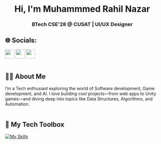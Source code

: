 ### <h1 align="center">Hi, I'm Muhammmed Rahil Nazar</h1>
<h3 align="center">BTech CSE'28 @ CUSAT | UI/UX Designer </h3>


## 🌐 Socials:

[<img align="center" height="30" src="https://img.shields.io/badge/linkedin-blue.svg?&style=for-the-badge&logo=linkedin&logoColor=white" />][LinkedIn]
[<img align="center" height="30" src="https://img.shields.io/badge/Gmail-D14836?style=for-the-badge&logo=gmail&logoColor=white" />][gmail]
[<img align="center" height="30" src="https://img.shields.io/badge/X-black.svg?style=for-the-badge&logo=x&logoColor=white&labelWidth=60" />][X]
<br></br>

## 🙋‍♂ About Me

I’m a Tech enthusiast exploring the world of Software development, Game development, and AI. I love building cool projects—from web apps to Unity games—and diving deep into topics like Data Structures, Algorithms, and Automation.
<br></br>

## 🧰 My Tech Toolbox
<!-- opencv -->
[![My Skills](https://skillicons.dev/icons?i=java,py,git,github,cpp,blender,c,figma,kubernetes,js,html,css,linux,docker,kubernates)](https://skillicons.dev)
<br></br>


[linkedin]:https://www.linkedin.com/in/muhammed-rahil-nazar-ab9393316/
[gmail]: mailto:nazarrahil0000@gmail.com
[X]: https://x.com/ralu_rahil


